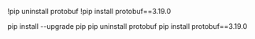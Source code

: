!pip uninstall protobuf
!pip install protobuf==3.19.0

pip install --upgrade pip
pip uninstall protobuf
pip install protobuf==3.19.0

